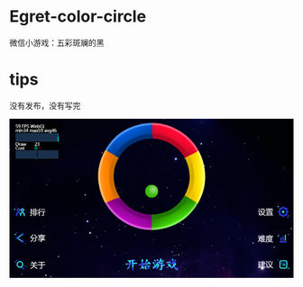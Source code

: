 # Egret-color-circle
微信小游戏：五彩斑斓的黑

# tips
没有发布，没有写完

![Image text](https://raw.githubusercontent.com/Easte-r/picture/master/game-picture.png)

